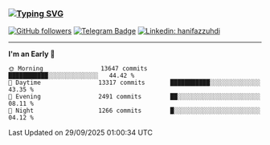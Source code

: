 ### [![Typing SVG](https://readme-typing-svg.herokuapp.com?font=lato&size=22&lines=Hi+There+👋)](https://git.io/typing-svg) 

[![GitHub followers](https://img.shields.io/github/followers/hanifazzuhdi?label=Follow&style=social)](https://github.com/hanifazzuhdi/?tab=follow) 
[![Telegram Badge](https://img.shields.io/badge/-hanif0198-blue?style=social&logo=telegram&link=https://www.t.me/hanif0198/)](https://www.t.me/hanif0198/) 
[![Linkedin: hanifazzuhdi](https://img.shields.io/badge/-hanifazzuhdi-blue?style=flat-square&logo=Linkedin&logoColor=white&link=https://www.linkedin.com/in/hanif-az-zuhdi-69688019b/)](https://www.linkedin.com/in/hanif-az-zuhdi-69688019b/) 

<hr/>

<!--START_SECTION:waka-->
**I'm an Early 🐤** 

```text
🌞 Morning                13647 commits       ███████████░░░░░░░░░░░░░░   44.42 % 
🌆 Daytime                13317 commits       ███████████░░░░░░░░░░░░░░   43.35 % 
🌃 Evening                2491 commits        ██░░░░░░░░░░░░░░░░░░░░░░░   08.11 % 
🌙 Night                  1266 commits        █░░░░░░░░░░░░░░░░░░░░░░░░   04.12 % 
```



 Last Updated on 29/09/2025 01:00:34 UTC
<!--END_SECTION:waka-->

